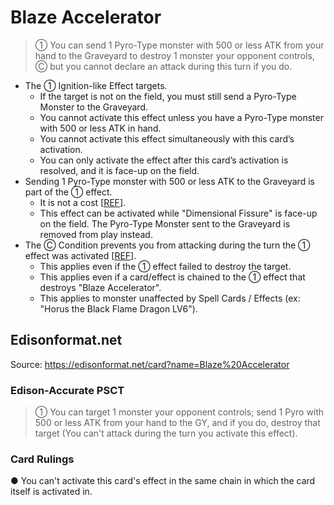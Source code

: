 # Blaze Accelerator

> ① You can send 1 Pyro-Type monster with 500 or less ATK from your hand to the Graveyard to destroy 1 monster your opponent controls, Ⓒ but you cannot declare an attack during this turn if you do.

*   The ① Ignition-like Effect targets.
    *   If the target is not on the field, you must still send a Pyro-Type Monster to the Graveyard.
    *   You cannot activate this effect unless you have a Pyro-Type monster with 500 or less ATK in hand.
    *   You cannot activate this effect simultaneously with this card’s activation.
    *   You can only activate the effect after this card’s activation is resolved, and it is face-up on the field.
*   Sending 1 Pyro-Type monster with 500 or less ATK to the Graveyard is part of the ① effect.
    *   It is not a cost \[[REF](https://www.pojo.biz/board/showthread.php?t=855510)\].
    *   This effect can be activated while "Dimensional Fissure" is face-up on the field. The Pyro-Type Monster sent to the Graveyard is removed from play instead.
*   The Ⓒ Condition prevents you from attacking during the turn the ① effect was activated \[[REF](https://www.pojo.biz/board/showthread.php?t=855510)\].
    *   This applies even if the ① effect failed to destroy the target.
    *   This applies even if a card/effect is chained to the ① effect that destroys "Blaze Accelerator".
    *   This applies to monster unaffected by Spell Cards / Effects (ex: "Horus the Black Flame Dragon LV6").

## Edisonformat.net

Source: https://edisonformat.net/card?name=Blaze%20Accelerator

### Edison-Accurate PSCT

> ① You can target 1 monster your opponent controls; send 1 Pyro with 500 or less ATK from your hand to the GY, and if you do, destroy that target
> (You can't attack during the turn you activate this effect).

### Card Rulings

● You can't activate this card's effect in the same chain in which the card itself is activated in.
            